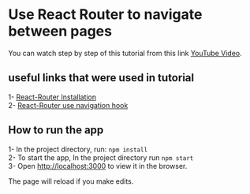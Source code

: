 # Use React Router to navigate between pages

You can watch step by step of this tutorial from this link [YouTube Video](https://youtu.be/EMAr4g2RhaY).

## useful links that were used in tutorial
1- [React-Router Installation](https://reactrouter.com/docs/en/v6/getting-started/installation) \
2- [React-Router use navigation hook](https://reactrouter.com/docs/en/v6/hooks/use-navigate)

## How to run the app
1- In the project directory, run: `npm install`\
2- To start the app, In the project directory run `npm start`\
3- Open [http://localhost:3000](http://localhost:3000) to view it in the browser.

The page will reload if you make edits.

